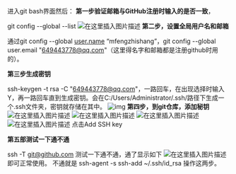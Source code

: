 进入git bash界面然后：
**第一步验证邮箱与GitHub注册时输入的是否一致**，

git config --global --list 
![在这里插入图片描述](https://img-blog.csdnimg.cn/20190521165825941.png)
**第二步，设置全局用户名和邮箱**

通过git config --global [user.name](http://user.name/)  “mfengzhishang”，git config --global user.email "649443778@qq.com"（这里得名字和邮箱都是注册github时用的）。

**第三步生成密钥**

ssh-keygen -t rsa -C "649443778@qq.com"，一路回车，在出现选择时输入Y，再一路回车直到生成密钥。会在C:/Users/Administrator/\.ssh/路径下生成一个.ssh文件夹，密钥就存储在其中。
![img](https://img-blog.csdnimg.cn/20190521170341260.png?x-oss-process=image/watermark,type_ZmFuZ3poZW5naGVpdGk,shadow_10,text_aHR0cHM6Ly9ibG9nLmNzZG4ubmV0L3FxXzQzNzY4OTQ2,size_16,color_FFFFFF,t_70)
**第四步，到git仓库，添加秘钥**
![在这里插入图片描述](https://img-blog.csdnimg.cn/20190521165333581.png)
![在这里插入图片描述](https://img-blog.csdnimg.cn/20190521165414619.png)
![在这里插入图片描述](https://img-blog.csdnimg.cn/20190521165436687.png)
![在这里插入图片描述](https://img-blog.csdnimg.cn/2019052116562173.png?x-oss-process=image/watermark,type_ZmFuZ3poZW5naGVpdGk,shadow_10,text_aHR0cHM6Ly9ibG9nLmNzZG4ubmV0L3FxXzQzNzY4OTQ2,size_16,color_FFFFFF,t_70)
点击Add SSH key

**第五部测试一下通不通**

ssh -T git@github.com 测试一下通不通，通了显示如下
![在这里插入图片描述](https://img-blog.csdnimg.cn/20190521165223872.png)
即可正常使用。
不通就是
ssh-agent -s
ssh-add ~/.ssh/id_rsa 操作这两步。